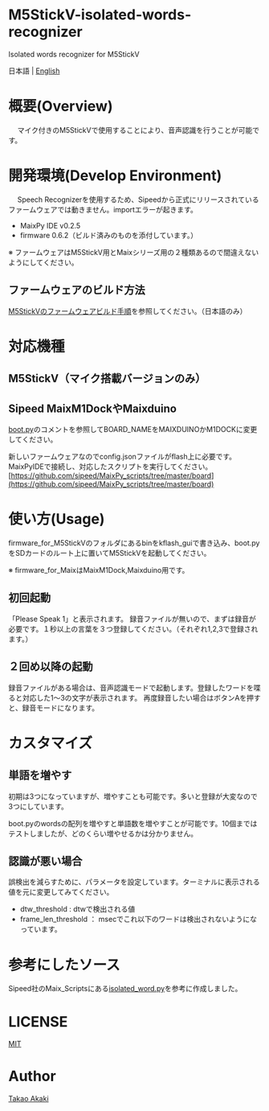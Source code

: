 # M5StickV-isolated-words-recognizer
Isolated words recognizer for M5StickV

日本語 | [English](README_en.md)

# 概要(Overview)
　
マイク付きのM5StickVで使用することにより、音声認識を行うことが可能です。

# 開発環境(Develop Environment)
　
Speech Recognizerを使用するため、Sipeedから正式にリリースされているファームウェアでは動きません。importエラーが起きます。
- MaixPy IDE v0.2.5
- firmware 0.6.2（ビルド済みのものを添付しています。）

※ ファームウェアはM5StickV用とMaixシリーズ用の２種類あるので間違えないようにしてください。

## ファームウェアのビルド方法

[M5StickVのファームウェアビルド手順](https://raspberrypi.mongonta.com/howto-build-firmware-of-m5stickv/)を参照してください。（日本語のみ）

# 対応機種
## M5StickV（マイク搭載バージョンのみ）

## Sipeed MaixM1DockやMaixduino
[boot.py](boot.py)のコメントを参照してBOARD_NAMEをMAIXDUINOかM1DOCKに変更してください。

新しいファームウェアなのでconfig.jsonファイルがflash上に必要です。MaixPyIDEで接続し、対応したスクリプトを実行してください。
[https://github.com/sipeed/MaixPy_scripts/tree/master/board](https://github.com/sipeed/MaixPy_scripts/tree/master/board)

# 使い方(Usage)
firmware_for_M5StickVのフォルダにあるbinをkflash_guiで書き込み、boot.pyをSDカードのルート上に置いてM5StickVを起動してください。

※ firmware_for_MaixはMaixM1Dock,Maixduino用です。

## 初回起動
「Please Speak 1」と表示されます。
録音ファイルが無いので、まずは録音が必要です。１秒以上の言葉を３つ登録してください。（それぞれ1,2,3で登録されます。）

## ２回め以降の起動
録音ファイルがある場合は、音声認識モードで起動します。登録したワードを喋ると対応した1〜3の文字が表示されます。
再度録音したい場合はボタンAを押すと、録音モードになります。

# カスタマイズ
## 単語を増やす
初期は3つになっていますが、増やすことも可能です。多いと登録が大変なので3つにしています。

boot.pyのwordsの配列を増やすと単語数を増やすことが可能です。10個まではテストしましたが、どのくらい増やせるかは分かりません。

## 認識が悪い場合
誤検出を減らすために、パラメータを設定しています。ターミナルに表示される値を元に変更してみてください。
- dtw_threshold : dtwで検出される値
- frame_len_threshold ： msecでこれ以下のワードは検出されないようになっています。

# 参考にしたソース
Sipeed社のMaix_Scriptsにある[isolated_word.py](https://github.com/sipeed/MaixPy_scripts/blob/master/multimedia/speech_recognizer/isolated_word.py)を参考に作成しました。

# LICENSE
[MIT](LICENSE)

# Author
[Takao Akaki](https://github.com/mongonta0716)
